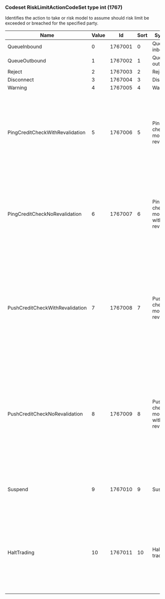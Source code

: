 ### Codeset RiskLimitActionCodeSet type int (1767)

Identifies the action to take or risk model to assume should risk limit be exceeded or breached for the specified party.

| Name                            | Value | Id      | Sort | Synopsis                                     | Elaboration                                                                                                                               |
|---------------------------------|-------|---------|------|----------------------------------------------|-------------------------------------------------------------------------------------------------------------------------------|
| QueueInbound                    | 0     | 1767001 | 0    | Queue inbound                                |                                                                                                                                |
| QueueOutbound                   | 1     | 1767002 | 1    | Queue outbound                               |                                                                                                                                |
| Reject                          | 2     | 1767003 | 2    | Reject                                       |                                                                                                                                |
| Disconnect                      | 3     | 1767004 | 3    | Disconnect                                   |                                                                                                                                |
| Warning                         | 4     | 1767005 | 4    | Warning                                      |                                                                                                                                |
| PingCreditCheckWithRevalidation | 5     | 1767006 | 5    | Ping credit check model with revalidation    | Each subsequent order, quote request or quote submission by the Credit/P/User must obtain pre-approval. Any open orders, quote requests or quotes are to be cancelled.                                                    |
| PingCreditCheckNoRevalidation   | 6     | 1767007 | 6    | Ping credit check model without revalidation | Each subsequent order, quote request or quote submission by the Credit/P/User must obtain pre-approval. Any open orders, quote requests or quotes will remain active.                                                     |
| PushCreditCheckWithRevalidation | 7     | 1767008 | 7    | Push credit check model with revalidation    | Each subsequent order, quote request or quote subnmission by the Credit/P/User must be checked against the limit amounts pushed to the trading platform. Any open orders, quote requests or quotes are/P/to be cancelled. |
| PushCreditCheckNoRevalidation   | 8     | 1767009 | 8    | Push credit check model without revalidation | Each subsequent order, quote request or quote subnmission by the Credit/P/User must be checked against the limit amounts pushed to the trading platform. Any open orders, quote requests or quotes will/P/remain active.  |
| Suspend                         | 9     | 1767010 | 9    | Suspend                                      | Suspend the Credit User from trading once limit(s) is breached. This is/P/considered a "soft" stop.                                                                                                                       |
| HaltTrading                     | 10    | 1767011 | 10   | Halt trading                                 | Halt or stop the Credit User from trading once limit(s) is breached./P/This is considered a "hard" stop and may require more involved actions to reinstate the Credit User's ability/P/to trade.                          |

